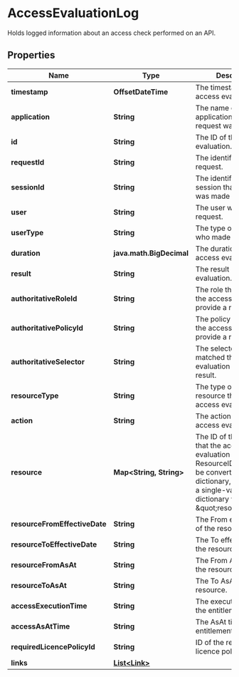 

# AccessEvaluationLog

Holds logged information about an access check performed on an API.

## Properties

| Name | Type | Description | Notes |
|------------ | ------------- | ------------- | -------------|
|**timestamp** | **OffsetDateTime** | The timestamp of the access evaluation. |  |
|**application** | **String** | The name of the application that the request was made from. |  |
|**id** | **String** | The ID of the access evaluation. |  |
|**requestId** | **String** | The identifier of the request. |  [optional] |
|**sessionId** | **String** | The identifier of the session that the request was made in. |  [optional] |
|**user** | **String** | The user who made the request. |  |
|**userType** | **String** | The type of the user who made the request. |  [optional] |
|**duration** | **java.math.BigDecimal** | The duration of the access evaluation. |  |
|**result** | **String** | The result of the access evaluation. |  [optional] |
|**authoritativeRoleId** | **String** | The role that matched the access evaluation to provide a result. |  [optional] |
|**authoritativePolicyId** | **String** | The policy that matched the access evaluation to provide a result. |  [optional] |
|**authoritativeSelector** | **String** | The selector that matched the access evaluation to provide a result. |  [optional] |
|**resourceType** | **String** | The type of the resource that the access evaluation is for. |  [optional] |
|**action** | **String** | The action key of the access evaluation. |  [optional] |
|**resource** | **Map&lt;String, String&gt;** | The ID of the resource that the access evaluation is for. If the ResourceID could not be converted to a dictionary, it will return a single-value dictionary with the key \&quot;resourceId\&quot;. |  [optional] |
|**resourceFromEffectiveDate** | **String** | The From effective date of the resource. |  [optional] |
|**resourceToEffectiveDate** | **String** | The To effective date of the resource. |  [optional] |
|**resourceFromAsAt** | **String** | The From AsAt date of the resource. |  [optional] |
|**resourceToAsAt** | **String** | The To AsAt date of the resource. |  [optional] |
|**accessExecutionTime** | **String** | The execution time of the entitlement. |  [optional] |
|**accessAsAtTime** | **String** | The AsAt time of the entitlement. |  [optional] |
|**requiredLicencePolicyId** | **String** | ID of the required licence policy. |  [optional] |
|**links** | [**List&lt;Link&gt;**](Link.md) |  |  [optional] |



